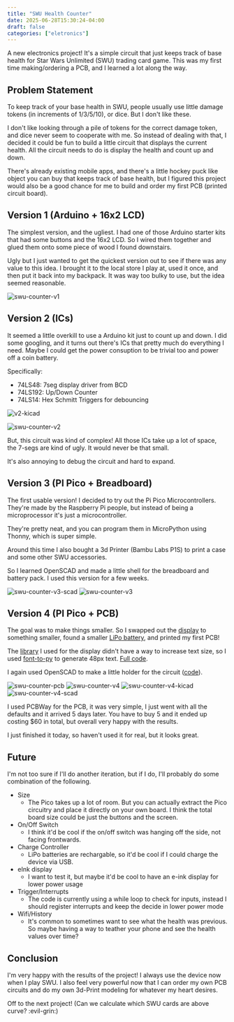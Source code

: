 ```yaml
---
title: "SWU Health Counter"
date: 2025-06-28T15:30:24-04:00
draft: false
categories: ["eletronics"] 
---
```


A new electronics project! It's a simple circuit that just keeps track of base health for Star Wars Unlimited (SWU) trading card game. This was my first time making/ordering a PCB, and I learned a lot along the way.

<!-- more -->

## Problem Statement

To keep track of your base health in SWU, people usually use little damage tokens (in increments of 1/3/5/10), or dice. But I don't like these.

I don't like looking through a pile of tokens for the correct damage token, and dice never seem to cooperate with me. So instead of dealing with that, I decided it could be fun to build a little circuit that displays the current health. All the circuit needs to do is display the health and count up and down.

There's already existing mobile apps, and there's a little hockey puck like object you can buy that keeps track of base health, but I figured this project would also be a good chance for me to build and order my first PCB (printed circuit board).

## Version 1 (Arduino + 16x2 LCD)

The simplest version, and the ugliest. I had one of those Arduino starter kits that had some buttons and the 16x2 LCD. So I wired them together and glued them onto some piece of wood I found downstairs.

Ugly but I just wanted to get the quickest version out to see if there was any value to this idea. I brought it to the local store I play at, used it once, and then put it back into my backpack. It was way too bulky to use, but the idea seemed reasonable.

![swu-counter-v1](/swu-health-counter/swu-counter-v1)

## Version 2 (ICs)

It seemed a little overkill to use a Arduino kit just to count up and down. I did some googling, and it turns out there's ICs that pretty much do everything I need. Maybe I could get the power consuption to be trivial too and power off a coin battery.

Specifically:

* 74LS48: 7seg display driver from BCD
* 74LS192: Up/Down Counter
* 74LS14: Hex Schmitt Triggers for debouncing

![v2-kicad](/swu-health-counter/v2-kicad.png)

![swu-counter-v2](/swu-health-counter/swu-counter-v2.png)

But, this circuit was kind of complex! All those ICs take up a lot of space, the 7-segs are kind of ugly. It would never be that small.

It's also annoying to debug the circuit and hard to expand.

## Version 3 (PI Pico + Breadboard)

The first usable version! I decided to try out the Pi Pico Microcontrollers. They're made by the Raspberry Pi people, but instead of being a microprocessor it's just a microcontroller.

They're pretty neat, and you can program them in MicroPython using Thonny, which is super simple.

Around this time I also bought a 3d Printer (Bambu Labs P1S) to print a case and some other SWU accessories.

So I learned OpenSCAD and made a little shell for the breadboard and battery pack. I used this version for a few weeks.

![swu-counter-v3-scad](/swu-health-counter/v3-openscad.png)
![swu-counter-v3](/swu-health-counter/swu-counter-v3.png)

## Version 4 (PI Pico + PCB)

The goal was to make things smaller. So I swapped out the [display](https://www.amazon.com/dp/B09C5K91H7?ref_=ppx_hzsearch_conn_dt_b_fed_asin_title_1) to something smaller, found a smaller [LiPo battery](https://www.amazon.com/dp/B08FD39Y5R?ref_=ppx_hzsearch_conn_dt_b_fed_asin_title_1&th=1), and printed my first PCB!

The [library](https://github.com/makerportal/rpi-pico-ssd1306) I used for the display didn't have a way to increase text size, so I used [font-to-py](https://github.com/peterhinch/micropython-font-to-py) to generate 48px text. [Full code](https://gist.github.com/c0nrad/ad15086d213dd5e1d04d42016d883f62).

I again used OpenSCAD to make a little holder for the circuit ([code](https://gist.github.com/c0nrad/75333c5a1dd867883a01ded12bbefef3)).

![swu-counter-pcb](/swu-health-counter/pcb.jpg)
![swu-counter-v4](/swu-health-counter/swu-counter-v4.jpg)
![swu-counter-v4-kicad](/swu-health-counter/v4-kicad.png)
![swu-counter-v4-scad](/swu-health-counter/v4-openscad.png)

I used PCBWay for the PCB, it was very simple, I just went with all the defaults and it arrived 5 days later. You have to buy 5 and it ended up costing $60 in total, but overall very happy with the results.

I just finished it today, so haven't used it for real, but it looks great.

## Future

I'm not too sure if I'll do another iteration, but if I do, I'll probably do some combination of the following.

* Size
    * The Pico takes up a lot of room. But you can actually extract the Pico circuitry and place it directly on your own board. I think the total board size could be just the buttons and the screen.
* On/Off Switch
    * I think it'd be cool if the on/off switch was hanging off the side, not facing frontwards.
* Charge Controller
    * LiPo batteries are rechargable, so it'd be cool if I could charge the device via USB.
* eInk display
    * I want to test it, but maybe it'd be cool to have an e-ink display for lower power usage
* Trigger/Interrupts
    * The code is currently using a while loop to check for inputs, instead I should register interrupts and keep the decide in lower power mode
* Wifi/History
    * It's common to sometimes want to see what the health was previous. So maybe having a way to teather your phone and see the health values over time?

## Conclusion

I'm very happy with the results of the project! I always use the device now when I play SWU. I also feel very powerful now that I can order my own PCB circuits and do my own 3d-Print modeling for whatever my heart desires.

Off to the next project! (Can we calculate which SWU cards are above curve? :evil-grin:)
